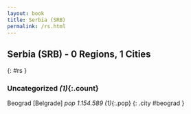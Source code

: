 ```yaml
---
layout: book
title: Serbia (SRB)
permalink: /rs.html
---
```


## Serbia (SRB) - 0 Regions, 1 Cities
{: #rs }





### Uncategorized _(1)_{:.count}


Beograd [Belgrade]  _pop 1.154.589 (1)_{:.pop} {: .city #beograd } <br>


 
